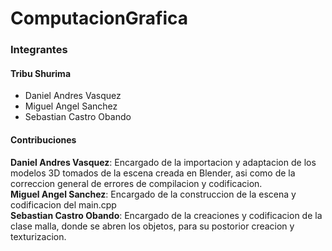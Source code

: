 # ComputacionGrafica

### Integrantes

#### Tribu Shurima

* Daniel Andres Vasquez
* Miguel Angel Sanchez
* Sebastian Castro Obando

#### Contribuciones

**Daniel Andres Vasquez**: Encargado de la importacion y adaptacion de los modelos 3D tomados de la escena creada en Blender, asi como de la correccion general de errores de compilacion y codificacion.    
**Miguel Angel Sanchez**: Encargado de la construccion de la escena y codificacion del main.cpp    
**Sebastian Castro Obando**: Encargado de la creaciones y codificacion de la clase malla, donde se abren los objetos, para su postorior creacion y texturizacion.    
